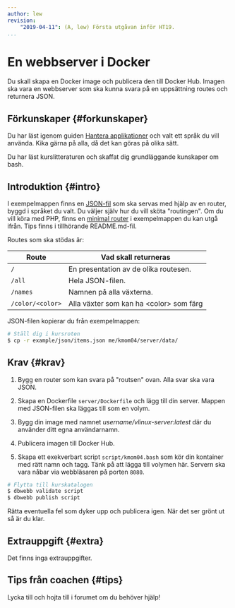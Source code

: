 ```yaml
---
author: lew
revision:
    "2019-04-11": (A, lew) Första utgåvan inför HT19.
...
```

En webbserver i Docker
===================================

Du skall skapa en Docker image och publicera den till Docker Hub.
Imagen ska vara en webbserver som ska kunna svara på en uppsättning routes och returnera JSON.

<!--more-->



Förkunskaper {#forkunskaper}
-----------------------

Du har läst igenom guiden [Hantera applikationer](guide/docker/hantera-applikationer) och valt ett språk du vill använda. Kika gärna på alla, då det kan göras på olika sätt.

Du har läst kurslitteraturen och skaffat dig grundläggande kunskaper om bash.



Introduktion {#intro}
-----------------------

I exempelmappen finns en [JSON-fil](https://github.com/dbwebb-se/vlinux/tree/master/example/json) som ska servas med hjälp av en router, byggd i språket du valt. Du väljer själv hur du vill sköta "routingen". Om du vill köra med PHP, finns en [minimal router](https://github.com/dbwebb-se/vlinux/tree/master/example/php-router) i exempelmappen du kan utgå ifrån. Tips finns i tillhörande README.md-fil.

Routes som ska stödas är:

| Route                 | Vad skall returneras                            |
|-----------------------|-------------------------------------------------|
| `/`                   | En presentation av de olika routesen.           |
| `/all`                | Hela JSON-filen.                                |
| `/names`              | Namnen på alla växterna.                        |
| `/color/<color>`      | Alla växter som kan ha &lt;color&gt; som färg   |

JSON-filen kopierar du från exempelmappen:

```bash
# Ställ dig i kursroten
$ cp -r example/json/items.json me/kmom04/server/data/
```

Krav {#krav}
-----------------------

1. Bygg en router som kan svara på "routsen" ovan. Alla svar ska vara JSON.

1. Skapa en Dockerfile `server/Dockerfile` och lägg till din server. Mappen med JSON-filen ska läggas till som en volym.

1. Bygg din image med namnet *username/vlinux-server:latest* där du använder ditt egna användarnamn.

1. Publicera imagen till Docker Hub.

1. Skapa ett exekverbart script `script/kmom04.bash` som kör din kontainer med rätt namn och tagg. Tänk på att lägga till volymen här. Servern ska vara nåbar via webbläsaren på porten `8080`.



```bash
# Flytta till kurskatalogen
$ dbwebb validate script
$ dbwebb publish script
```

Rätta eventuella fel som dyker upp och publicera igen. När det ser grönt ut så är du klar.  



Extrauppgift {#extra}
-----------------------

Det finns inga extrauppgifter.



Tips från coachen {#tips}
-----------------------

Lycka till och hojta till i forumet om du behöver hjälp!
